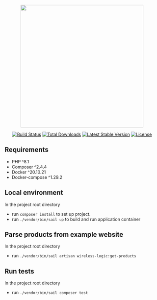 <p align="center"><a href="https://laravel.com" target="_blank"><img src="https://raw.githubusercontent.com/laravel/art/master/logo-lockup/5%20SVG/2%20CMYK/1%20Full%20Color/laravel-logolockup-cmyk-red.svg" width="400"></a></p>

<p align="center">
<a href="https://travis-ci.org/laravel/framework"><img src="https://travis-ci.org/laravel/framework.svg" alt="Build Status"></a>
<a href="https://packagist.org/packages/laravel/framework"><img src="https://img.shields.io/packagist/dt/laravel/framework" alt="Total Downloads"></a>
<a href="https://packagist.org/packages/laravel/framework"><img src="https://img.shields.io/packagist/v/laravel/framework" alt="Latest Stable Version"></a>
<a href="https://packagist.org/packages/laravel/framework"><img src="https://img.shields.io/packagist/l/laravel/framework" alt="License"></a>
</p>

## Requirements

- PHP ^8.1
- Composer ^2.4.4
- Docker ^20.10.21
- Docker-compose ^1.29.2

## Local environment

In the project root directory

- run `composer install` to set up project.
- run `./vendor/bin/sail up` to build and run application container

## Parse products from example website

In the project root directory

- run `./vendor/bin/sail artisan wireless-logic:get-products`

## Run tests

In the project root directory

- run `./vendor/bin/sail composer test`


